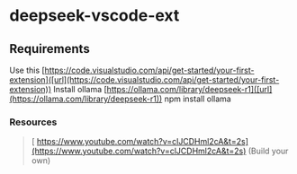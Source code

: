 # deepseek-vscode-ext

## Requirements

Use this [https://code.visualstudio.com/api/get-started/your-first-extension]([url](https://code.visualstudio.com/api/get-started/your-first-extension))
Install ollama [https://ollama.com/library/deepseek-r1]([url](https://ollama.com/library/deepseek-r1))
npm install ollama 

### Resources
>[ https://www.youtube.com/watch?v=clJCDHml2cA&t=2s](https://www.youtube.com/watch?v=clJCDHml2cA&t=2s) (Build your own)
